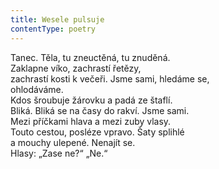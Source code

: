 ```yaml
---
title: Wesele pulsuje
contentType: poetry
---
```


<section>

Tanec. Těla, tu zneuctěná, tu znuděná.  
Zaklapne víko, zachrastí řetězy,  
zachrastí kosti k večeři. Jsme sami, hledáme se,  
ohlodáváme.  
Kdos šroubuje žárovku a padá ze štaflí.  
Bliká. Bliká se na časy do rakví. Jsme sami.  
Mezi příčkami hlava a mezi zuby vlasy.  
Touto cestou, posléze vpravo. Šaty splihlé  
a mouchy ulepené. Nenajít se.  
Hlasy: „Zase ne?“ „Ne.“

</section>
